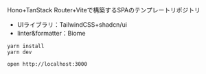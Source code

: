 
Hono+TanStack Router+Viteで構築するSPAのテンプレートリポジトリ

- UIライブラリ：TailwindCSS+shadcn/ui
- linter&formatter：Biome

```
yarn install
yarn dev
```

```
open http://localhost:3000
```
